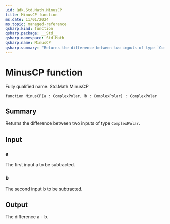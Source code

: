 ```yaml
---
uid: Qdk.Std.Math.MinusCP
title: MinusCP function
ms.date: 11/01/2024
ms.topic: managed-reference
qsharp.kind: function
qsharp.package: __Std__
qsharp.namespace: Std.Math
qsharp.name: MinusCP
qsharp.summary: "Returns the difference between two inputs of type `ComplexPolar`."
---
```


# MinusCP function

Fully qualified name: Std.Math.MinusCP

```qsharp
function MinusCP(a : ComplexPolar, b : ComplexPolar) : ComplexPolar
```

## Summary
Returns the difference between two inputs of type `ComplexPolar`.

## Input
### a
The first input a to be subtracted.
### b
The second input b to be subtracted.

## Output
The difference a - b.
